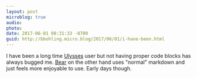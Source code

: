 ```yaml
---
layout: post
microblog: true
audio: 
photo: 
date: 2017-06-01 08:31:33 -0700
guid: http://bbohling.micro.blog/2017/06/01/i-have-been.html
---
```

I have been a long time [Ulysses](https://ulyssesapp.com) user but not having proper code blocks has always bugged me. [Bear](http://www.bear-writer.com) on the other hand uses "normal" markdown and just feels more enjoyable to use. Early days though. 
